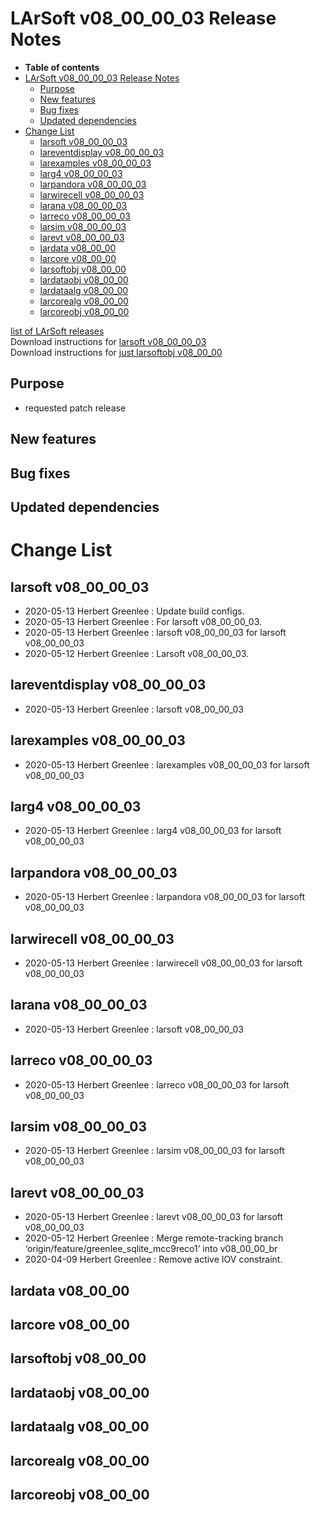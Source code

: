 LArSoft v08\_00\_00\_03 Release Notes
=============================================================================

-   **Table of contents**
-   [LArSoft v08\_00\_00\_03 Release Notes](#LArSoft-v08_00_00_03-Release-Notes)
    -   [Purpose](#Purpose)
    -   [New features](#New-features)
    -   [Bug fixes](#Bug-fixes)
    -   [Updated dependencies](#Updated-dependencies)
-   [Change List](#Change-List)
    -   [larsoft v08\_00\_00\_03](#larsoft-v08_00_00_03)
    -   [lareventdisplay v08\_00\_00\_03](#lareventdisplay-v08_00_00_03)
    -   [larexamples v08\_00\_00\_03](#larexamples-v08_00_00_03)
    -   [larg4 v08\_00\_00\_03](#larg4-v08_00_00_03)
    -   [larpandora v08\_00\_00\_03](#larpandora-v08_00_00_03)
    -   [larwirecell v08\_00\_00\_03](#larwirecell-v08_00_00_03)
    -   [larana v08\_00\_00\_03](#larana-v08_00_00_03)
    -   [larreco v08\_00\_00\_03](#larreco-v08_00_00_03)
    -   [larsim v08\_00\_00\_03](#larsim-v08_00_00_03)
    -   [larevt v08\_00\_00\_03](#larevt-v08_00_00_03)
    -   [lardata v08\_00\_00](#lardata-v08_00_00)
    -   [larcore v08\_00\_00](#larcore-v08_00_00)
    -   [larsoftobj v08\_00\_00](#larsoftobj-v08_00_00)
    -   [lardataobj v08\_00\_00](#lardataobj-v08_00_00)
    -   [lardataalg v08\_00\_00](#lardataalg-v08_00_00)
    -   [larcorealg v08\_00\_00](#larcorealg-v08_00_00)
    -   [larcoreobj v08\_00\_00](#larcoreobj-v08_00_00)

[list of LArSoft releases](LArSoft_release_list)\
Download instructions for [larsoft v08\_00\_00\_03](http://scisoft.fnal.gov/scisoft/bundles/larsoft/v08_00_00_03/larsoft-v08_00_00_03.html)\
Download instructions for [just larsoftobj v08\_00\_00](http://scisoft.fnal.gov/scisoft/bundles/larsoftobj/v08_00_00/larsoftobj-v08_00_00.html)

Purpose
--------------------

-   requested patch release

New features
------------------------------

Bug fixes
------------------------

Updated dependencies
----------------------------------------------

Change List
============================

larsoft v08\_00\_00\_03
-------------------------------------------------

-   2020-05-13 Herbert Greenlee : Update build configs.
-   2020-05-13 Herbert Greenlee : For larsoft v08\_00\_00\_03.
-   2020-05-13 Herbert Greenlee : larsoft v08\_00\_00\_03 for larsoft v08\_00\_00\_03
-   2020-05-12 Herbert Greenlee : Larsoft v08\_00\_00\_03.

lareventdisplay v08\_00\_00\_03
-----------------------------------------------------------------

-   2020-05-13 Herbert Greenlee : larsoft v08\_00\_00\_03

larexamples v08\_00\_00\_03
---------------------------------------------------------

-   2020-05-13 Herbert Greenlee : larexamples v08\_00\_00\_03 for larsoft v08\_00\_00\_03

larg4 v08\_00\_00\_03
---------------------------------------------

-   2020-05-13 Herbert Greenlee : larg4 v08\_00\_00\_03 for larsoft v08\_00\_00\_03

larpandora v08\_00\_00\_03
-------------------------------------------------------

-   2020-05-13 Herbert Greenlee : larpandora v08\_00\_00\_03 for larsoft v08\_00\_00\_03

larwirecell v08\_00\_00\_03
---------------------------------------------------------

-   2020-05-13 Herbert Greenlee : larwirecell v08\_00\_00\_03 for larsoft v08\_00\_00\_03

larana v08\_00\_00\_03
-----------------------------------------------

-   2020-05-13 Herbert Greenlee : larsoft v08\_00\_00\_03

larreco v08\_00\_00\_03
-------------------------------------------------

-   2020-05-13 Herbert Greenlee : larreco v08\_00\_00\_03 for larsoft v08\_00\_00\_03

larsim v08\_00\_00\_03
-----------------------------------------------

-   2020-05-13 Herbert Greenlee : larsim v08\_00\_00\_03 for larsoft v08\_00\_00\_03

larevt v08\_00\_00\_03
-----------------------------------------------

-   2020-05-13 Herbert Greenlee : larevt v08\_00\_00\_03 for larsoft v08\_00\_00\_03
-   2020-05-12 Herbert Greenlee : Merge remote-tracking branch ‘origin/feature/greenlee\_sqlite\_mcc9reco1’ into v08\_00\_00\_br
-   2020-04-09 Herbert Greenlee : Remove active IOV constraint.

lardata v08\_00\_00
------------------------------------------

larcore v08\_00\_00
------------------------------------------

larsoftobj v08\_00\_00
------------------------------------------------

lardataobj v08\_00\_00
------------------------------------------------

lardataalg v08\_00\_00
------------------------------------------------

larcorealg v08\_00\_00
------------------------------------------------

larcoreobj v08\_00\_00
------------------------------------------------
